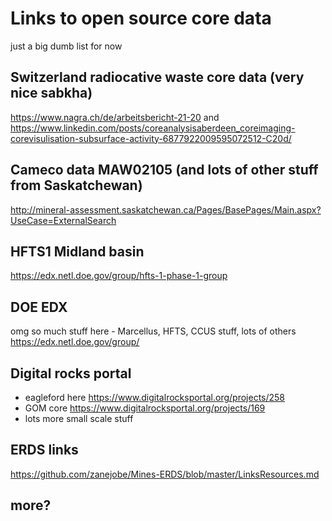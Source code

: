 # Links to open source core data
just a big dumb list for now

## Switzerland radiocative waste core data (very nice sabkha)
https://www.nagra.ch/de/arbeitsbericht-21-20 and https://www.linkedin.com/posts/coreanalysisaberdeen_coreimaging-corevisulisation-subsurface-activity-6877922009595072512-C20d/

## Cameco data MAW02105 (and lots of other stuff from Saskatchewan)
http://mineral-assessment.saskatchewan.ca/Pages/BasePages/Main.aspx?UseCase=ExternalSearch

## HFTS1 Midland basin
https://edx.netl.doe.gov/group/hfts-1-phase-1-group

## DOE EDX 
omg so much stuff here - Marcellus, HFTS, CCUS stuff, lots of others https://edx.netl.doe.gov/group/

## Digital rocks portal
- eagleford here https://www.digitalrocksportal.org/projects/258
- GOM core https://www.digitalrocksportal.org/projects/169
- lots more small scale stuff

## ERDS links
https://github.com/zanejobe/Mines-ERDS/blob/master/LinksResources.md

## more?
